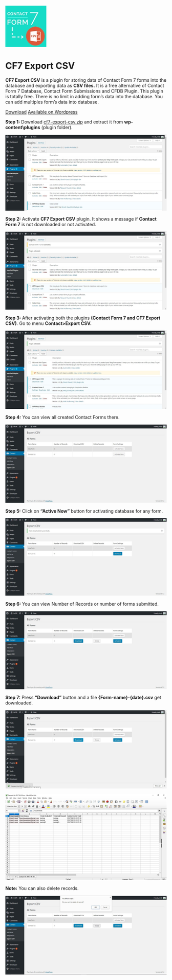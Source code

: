 ![CF7 Export CSV](https://raw.githubusercontent.com/ImDR/CF7-Export-CSV/master/screenshots/icon-128x128.jpg "CF7 Export CSV")
# CF7 Export CSV

**CF7 Export CSV** is a plugin for storing data of Contact Form 7 forms into the database and exporting data as **CSV files.** It is a free alternative of Contact Form 7 Database, Contact Form Submissions and CFDB Plugin. This plugin is totally free. There is no limit in adding form’s data into the database. You can add multiples form’s data into database.

[Download](https://github.com/ImDR/CF7-Export-CSV/raw/master/cf7-export-csv.zip)
[Available on Wordpress](https://wordpress.org/plugins/cf7-export-csv/)

**Step 1:** Download [cf7-export-csv.zip](https://github.com/ImDR/CF7-Export-CSV/raw/master/cf7-export-csv.zip) and extract it from **wp-content\plugins** (plugin folder).

![Step 1](https://raw.githubusercontent.com/ImDR/CF7-Export-CSV/master/screenshots/1.jpg)

**Step 2:** Activate **CF7 Export CSV** plugin. It shows a message if **Contact Form 7** is not downloaded or not activated.

![Step 2](https://raw.githubusercontent.com/ImDR/CF7-Export-CSV/master/screenshots/2.jpg)

**Step 3:** After activating both the plugins **(Contact Form 7 and CF7 Export CSV)**. Go to menu **Contact>Export CSV.**

![Step 3](https://raw.githubusercontent.com/ImDR/CF7-Export-CSV/master/screenshots/3.jpg)

**Step 4:** You can view all created Contact Forms there.

![Step 4](https://raw.githubusercontent.com/ImDR/CF7-Export-CSV/master/screenshots/5.jpg)

**Step 5:** Click on **“Active Now”** button for activating database for any form.

![Step 5](https://raw.githubusercontent.com/ImDR/CF7-Export-CSV/master/screenshots/6.jpg)

**Step 6:** You can view Number of Records or number of forms submitted.

![Step 6](https://raw.githubusercontent.com/ImDR/CF7-Export-CSV/master/screenshots/7.jpg)

**Step 7:** Press **“Download”** button and a file **{Form-name}-{date}.csv** get downloaded.

![Step 7](https://raw.githubusercontent.com/ImDR/CF7-Export-CSV/master/screenshots/8.jpg)

![Step 7-2](https://raw.githubusercontent.com/ImDR/CF7-Export-CSV/master/screenshots/10.jpg)

**Note:** You can also delete records.

![Note](https://raw.githubusercontent.com/ImDR/CF7-Export-CSV/master/screenshots/9.jpg)
